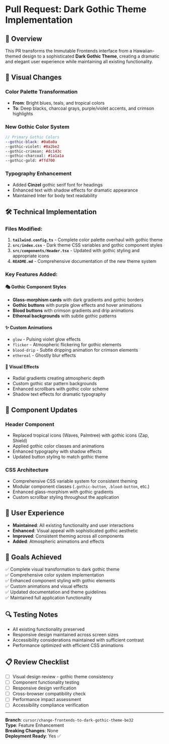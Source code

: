 # Pull Request: Dark Gothic Theme Implementation

## 🎨 Overview
This PR transforms the Immutable Frontends interface from a Hawaiian-themed design to a sophisticated **Dark Gothic Theme**, creating a dramatic and elegant user experience while maintaining all existing functionality.

## 🔮 Visual Changes

### Color Palette Transformation
- **From**: Bright blues, teals, and tropical colors
- **To**: Deep blacks, charcoal grays, purple/violet accents, and crimson highlights

### New Gothic Color System
```scss
// Primary Gothic Colors
--gothic-black: #0a0a0a
--gothic-violet: #8a2be2  
--gothic-crimson: #dc143c
--gothic-charcoal: #1a1a1a
--gothic-gold: #ffd700
```

### Typography Enhancement
- Added **Cinzel** gothic serif font for headings
- Enhanced text with shadow effects for dramatic appearance
- Maintained Inter for body text readability

## 🛠️ Technical Implementation

### Files Modified:
1. **`tailwind.config.ts`** - Complete color palette overhaul with gothic theme
2. **`src/index.css`** - Dark theme CSS variables and gothic component styles  
3. **`src/components/Header.tsx`** - Updated with gothic styling and appropriate icons
4. **`README.md`** - Comprehensive documentation of the new theme system

### Key Features Added:

#### 🎭 Gothic Component Styles
- **Glass-morphism cards** with dark gradients and gothic borders
- **Gothic buttons** with purple glow effects and hover animations
- **Blood buttons** with crimson gradients and drip animations
- **Ethereal backgrounds** with subtle gothic patterns

#### ✨ Custom Animations
- `glow` - Pulsing violet glow effects
- `flicker` - Atmospheric flickering for gothic elements  
- `blood-drip` - Subtle dripping animation for crimson elements
- `ethereal` - Ghostly blur effects

#### 🎨 Visual Effects
- Radial gradients creating atmospheric depth
- Custom gothic star pattern backgrounds
- Enhanced scrollbars with gothic color scheme
- Shadow text effects for dramatic typography

## 🔧 Component Updates

### Header Component
- Replaced tropical icons (Waves, Palmtree) with gothic icons (Zap, Shield)
- Applied gothic color classes and animations
- Enhanced typography with shadow effects
- Updated button styling to match gothic theme

### CSS Architecture
- Comprehensive CSS variable system for consistent theming
- Modular component classes (`.gothic-button`, `.blood-button`, etc.)
- Enhanced glass-morphism with gothic gradients
- Custom scrollbar styling throughout the application

## 📱 User Experience
- **Maintained**: All existing functionality and user interactions
- **Enhanced**: Visual appeal with sophisticated gothic aesthetic
- **Improved**: Consistent theming across all components
- **Added**: Atmospheric animations and effects

## 🎯 Goals Achieved
✅ Complete visual transformation to dark gothic theme  
✅ Comprehensive color system implementation  
✅ Enhanced component styling with gothic elements  
✅ Custom animations and visual effects  
✅ Updated documentation and theme guidelines  
✅ Maintained full application functionality  

## 🔍 Testing Notes
- All existing functionality preserved
- Responsive design maintained across screen sizes  
- Accessibility considerations maintained with sufficient contrast
- Performance optimized with efficient CSS animations

## 📋 Review Checklist
- [ ] Visual design review - gothic theme consistency
- [ ] Component functionality testing
- [ ] Responsive design verification
- [ ] Cross-browser compatibility check
- [ ] Performance impact assessment
- [ ] Accessibility compliance verification

---

**Branch**: `cursor/change-frontends-to-dark-gothic-theme-be32`  
**Type**: Feature Enhancement  
**Breaking Changes**: None  
**Deployment Ready**: Yes ✅